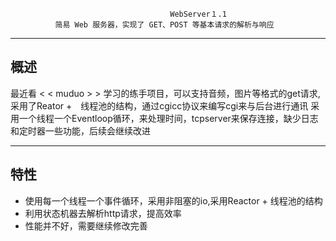 
                                      　WebServer１.1
              简易 Web 服务器，实现了 GET、POST 等基本请求的解析与响应
---

概述
---

最近看 < < muduo > > 学习的练手项目，可以支持音频，图片等格式的get请求,采用了Reator +　线程池的结构，通过cgicc协议来编写cgi来与后台进行通讯
采用一个线程一个Eventloop循环，来处理时间，tcpserver来保存连接，缺少日志和定时器一些功能，后续会继续改进

---
  
特性
---
- 使用每一个线程一个事件循环，采用非阻塞的io,采用Reactor + 线程池的结构
- 利用状态机器去解析http请求，提高效率
- 性能并不好，需要继续修改完善
   
